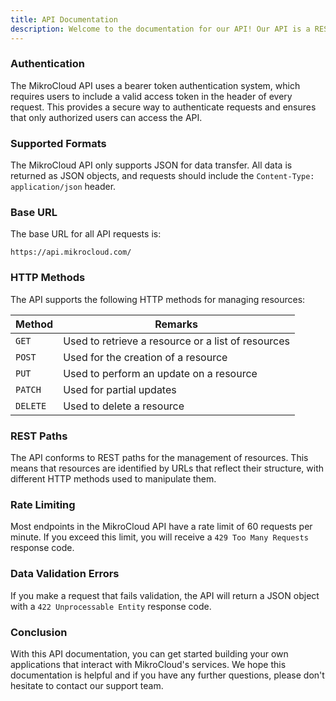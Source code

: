 ```yaml
---
title: API Documentation
description: Welcome to the documentation for our API! Our API is a REST API and utilizes a secure and efficient bearer token authentication system.
---
```


### Authentication

The MikroCloud API uses a bearer token authentication system, which requires users to include a valid access token in the header of every request. This provides a secure way to authenticate requests and ensures that only authorized users can access the API.

### Supported Formats

The MikroCloud API only supports JSON for data transfer. All data is returned as JSON objects, and requests should include the `Content-Type: application/json` header.

### Base URL

The base URL for all API requests is:

```
https://api.mikrocloud.com/
```

### HTTP Methods

The API supports the following HTTP methods for managing resources:

| Method   | Remarks                                            |
| -------- | -------------------------------------------------- |
| `GET`    | Used to retrieve a resource or a list of resources |
| `POST`   | Used for the creation of a resource                |
| `PUT`    | Used to perform an update on a resource            |
| `PATCH`  | Used for partial updates                           |
| `DELETE` | Used to delete a resource                          |

### REST Paths

The API conforms to REST paths for the management of resources. This means that resources are identified by URLs that reflect their structure, with different HTTP methods used to manipulate them.

### Rate Limiting

Most endpoints in the MikroCloud API have a rate limit of 60 requests per minute. If you exceed this limit, you will receive a `429 Too Many Requests` response code.

### Data Validation Errors

If you make a request that fails validation, the API will return a JSON object with a `422 Unprocessable Entity` response code.

### Conclusion

With this API documentation, you can get started building your own applications that interact with MikroCloud's services. We hope this documentation is helpful and if you have any further questions, please don't hesitate to contact our support team.
